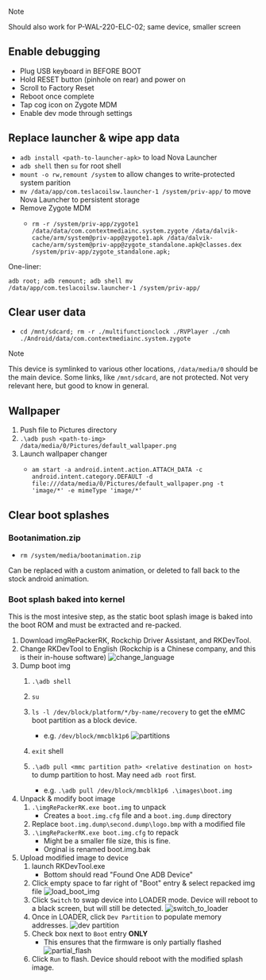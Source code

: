 > [!NOTE]
> Should also work for P-WAL-220-ELC-02; same device, smaller screen

## Enable debugging
- Plug USB keyboard in BEFORE BOOT
- Hold RESET button (pinhole on rear) and power on
- Scroll to Factory Reset
- Reboot once complete
- Tap cog icon on Zygote MDM
- Enable dev mode through settings

## Replace launcher & wipe app data
- `adb install <path-to-launcher-apk>` to load Nova Launcher
- `adb shell` then `su` for root shell
- `mount -o rw,remount /system` to allow changes to write-protected system parition
- `mv /data/app/com.teslacoilsw.launcher-1 /system/priv-app/` to move Nova Launcher to persistent storage
- Remove Zygote MDM
  - ```
    rm -r /system/priv-app/zygote1 /data/data/com.contextmediainc.system.zygote /data/dalvik-cache/arm/system@priv-app@zygote1.apk /data/dalvik-cache/arm/system@priv-app@zygote_standalone.apk@classes.dex /system/priv-app/zygote_standalone.apk;
    ```
One-liner:
```
adb root; adb remount; adb shell mv /data/app/com.teslacoilsw.launcher-1 /system/priv-app/
```



## Clear user data
- ```
  cd /mnt/sdcard; rm -r ./multifunctionclock ./RVPlayer ./cmh ./Android/data/com.contextmediainc.system.zygote
  ```
> [!NOTE]
> This device is symlinked to various other locations, `/data/media/0` should be the main device. Some links, like `/mnt/sdcard`, are not protected. Not very relevant here, but good to know in general.

## Wallpaper
1. Push file to Pictures directory
2. `.\adb push <path-to-img> /data/media/0/Pictures/default_wallpaper.png`
3. Launch wallpaper changer
   - ```
     am start -a android.intent.action.ATTACH_DATA -c android.intent.category.DEFAULT -d file:///data/media/0/Pictures/default_wallpaper.png -t 'image/*' -e mimeType 'image/*'
     ```

## Clear boot splashes

### Bootanimation.zip
- ```
  rm /system/media/bootanimation.zip
  ```

Can be replaced with a custom animation, or deleted to fall back to the stock android animation.

### Boot splash baked into kernel
This is the most intesive step, as the static boot splash image is baked into the boot ROM and must be extracted and re-packed.

1) Download imgRePackerRK, Rockchip Driver Assistant, and RKDevTool.
2) Change RKDevTool to English (Rockchip is a Chinese company, and this is their in-house software)
![change_language](https://github.com/JohnHeinlein/testing_notes/assets/29853148/e08cdfcf-b7cc-4905-a60f-86baf778318d)
3) Dump boot img
   1) `.\adb shell`
   2) `su`
   3) `ls -l /dev/block/platform/*/by-name/recovery` to get the eMMC boot partition as a block device.
      - e.g. `/dev/block/mmcblk1p6`
      ![partitions](https://github.com/JohnHeinlein/testing_notes/assets/29853148/5590091c-d806-4a05-913f-e825b94ebf8c)

   5) `exit` shell
   6) `.\adb pull <mmc partition path> <relative destination on host>` to dump partition to host. May need `adb root` first.
      - e.g.  `.\adb pull /dev/block/mmcblk1p6 .\images\boot.img`
4) Unpack & modify boot image
   1) `.\imgRePackerRK.exe boot.img` to unpack
      - Creates a `boot.img.cfg` file and a `boot.img.dump` directory
   2) Replace `boot.img.dump\second.dump\logo.bmp` with a modified file
   3) `.\imgRePackerRK.exe boot.img.cfg` to repack
      - Might be a smaller file size, this is fine.
      - Orginal is renamed boot.img.bak
5) Upload modified image to device
   1) launch RKDevTool.exe
      -  Bottom should read "Found One ADB Device"
   3) Click empty space to far right of "Boot" entry & select repacked img file
   ![load_boot_img](https://github.com/JohnHeinlein/testing_notes/assets/29853148/e9cdb447-d3e0-4cad-b442-37961d0bf739)
   5) Click `Switch` to swap device into LOADER mode. Device will reboot to a black screen, but will still be detected.
   ![switch_to_loader](https://github.com/JohnHeinlein/testing_notes/assets/29853148/78b501e4-12d5-42ff-9982-e18d74b4e42c)
   7) Once in LOADER, click `Dev Partition` to populate memory addresses.
   ![dev partition](https://github.com/JohnHeinlein/testing_notes/assets/29853148/daa822bd-a870-4b94-9cba-c9a24b74b837)
   9) Check box next to `Boot` entry **ONLY**
      - This ensures that the firmware is only partially flashed
   ![partial_flash](https://github.com/JohnHeinlein/testing_notes/assets/29853148/cfff1032-48a8-4eef-acb8-9211136767b6)
   10) Click `Run` to flash. Device should reboot with the modified splash image.
